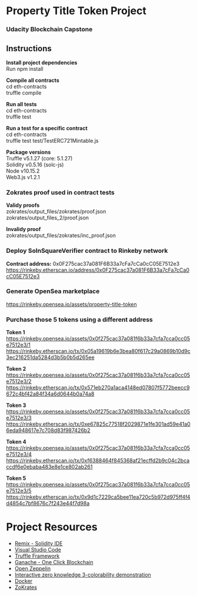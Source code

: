 # Property Title Token Project

### Udacity Blockchain Capstone

## Instructions

**Install project dependencies**  
Run npm install

**Compile all contracts**  
cd eth-contracts  
truffle compile

**Run all tests**  
cd eth-contracts  
truffle test

**Run a test for a specific contract**  
cd eth-contracts  
truffle test test/TestERC721Mintable.js

**Package versions**  
Truffle v5.1.27 (core: 5.1.27)  
Solidity v0.5.16 (solc-js)  
Node v10.15.2  
Web3.js v1.2.1

### Zokrates proof used in contract tests

**Validy proofs**  
zokrates/output_files/zokrates/proof.json  
zokrates/output_files_2/proof.json

**Invalidy proof**  
zokrates/output_files/zokrates/inc_proof.json

### Deploy SolnSquareVerifier contract to Rinkeby network

**Contract address:** 0x0F275cac37a081F6B33a7cFa7cCa0cC05E7512e3
https://rinkeby.etherscan.io/address/0x0F275cac37a081F6B33a7cFa7cCa0cC05E7512e3

### Generate OpenSea marketplace

https://rinkeby.opensea.io/assets/property-title-token

### Purchase those 5 tokens using a different address

**Token 1**  
https://rinkeby.opensea.io/assets/0x0f275cac37a081f6b33a7cfa7cca0cc05e7512e3/1
https://rinkeby.etherscan.io/tx/0x05a19619b6e3bea80f617c29a0869b10d9c3ec216251da5284d3b5b0b5d265ee

**Token 2**  
https://rinkeby.opensea.io/assets/0x0f275cac37a081f6b33a7cfa7cca0cc05e7512e3/2
https://rinkeby.etherscan.io/tx/0x571eb270a1aca4148ed07807f5772beecc9672c4bf42a84f34a6d0644b0a74a8

**Token 3**  
https://rinkeby.opensea.io/assets/0x0f275cac37a081f6b33a7cfa7cca0cc05e7512e3/3
https://rinkeby.etherscan.io/tx/0xe67825c77518f2029871e1fe301ad59e41a06eda948617e7c708d83f987426b2

**Token 4**  
https://rinkeby.opensea.io/assets/0x0f275cac37a081f6b33a7cfa7cca0cc05e7512e3/4
https://rinkeby.etherscan.io/tx/0xf6388464f845368af21ecffd2b9c04c2bcaccdf6e0ebaba483e8e1ce802ab261

**Token 5**  
https://rinkeby.opensea.io/assets/0x0f275cac37a081f6b33a7cfa7cca0cc05e7512e3/5
https://rinkeby.etherscan.io/tx/0x9d1c7229ca5bee11ea720c5b972d975ff4f4d4854c7bf8676c7f243e44f7d98a

# Project Resources

- [Remix - Solidity IDE](https://remix.ethereum.org/)
- [Visual Studio Code](https://code.visualstudio.com/)
- [Truffle Framework](https://truffleframework.com/)
- [Ganache - One Click Blockchain](https://truffleframework.com/ganache)
- [Open Zeppelin ](https://openzeppelin.org/)
- [Interactive zero knowledge 3-colorability demonstration](http://web.mit.edu/~ezyang/Public/graph/svg.html)
- [Docker](https://docs.docker.com/install/)
- [ZoKrates](https://github.com/Zokrates/ZoKrates)
